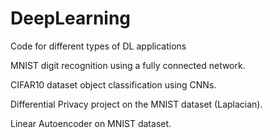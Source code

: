 # DeepLearning
Code for different types of DL applications

MNIST digit recognition using a fully connected network.

CIFAR10 dataset object classification using CNNs.

Differential Privacy project on the MNIST dataset (Laplacian).

Linear Autoencoder on MNIST dataset.
